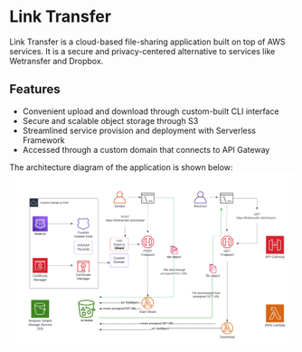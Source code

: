 # Link Transfer
Link Transfer is a cloud-based file-sharing application built on top of AWS services. It is a secure and privacy-centered alternative to services like Wetransfer and Dropbox.

## Features
* Convenient upload and download through custom-built CLI interface
* Secure and scalable object storage through S3
* Streamlined service provision and deployment with Serverless Framework
* Accessed through a custom domain that connects to API Gateway

The architecture diagram of the application is shown below:
![arch-diagram](./AWS-arch-diagram.png)